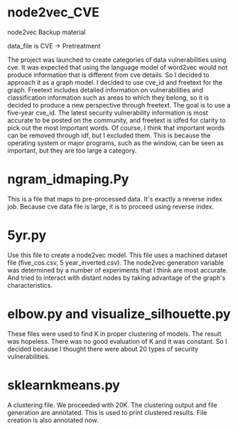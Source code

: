 # node2vec_CVE

node2vec Backup material

data_file is CVE -> Pretreatment

The project was launched to create categories of data vulnerabilities using cve.
It was expected that using the language model of word2vec would not produce information that is different from cve details.
So I decided to approach it as a graph model.
I decided to use cve_id and freetext for the graph.
Freetext includes detailed information on vulnerabilities and classification information such as areas to which they belong, so it is decided to produce a new perspective through freetext.
The goal is to use a five-year cve_id.
The latest security vulnerability information is most accurate to be posted on the community, and freetext is idfed for clarity to pick out the most important words. 
Of course, I think that important words can be removed through idf, but I excluded them.
This is because the operating system or major programs, such as the window, can be seen as important, but they are too large a category.

# ngram_idmaping.Py
This is a file that maps to pre-processed data. 
It's exactly a reverse index job.
Because cve data file is large, it is to proceed using reverse index.

# 5yr.py
Use this file to create a node2vec model.
This file uses a machined dataset file (five_cos.csv, 5 year_inverted.csv).
The node2vec generation variable was determined by a number of experiments that I think are most accurate.
And tried to interact with distant nodes by taking advantage of the graph's characteristics.

# elbow.py and visualize_silhouette.py
These files were used to find K in proper clustering of models.
The result was hopeless.
There was no good evaluation of K and it was constant.
So I decided because I thought there were about 20 types of security vulnerabilities.

# sklearnkmeans.py
A clustering file.
We proceeded with 20K.
The clustering output and file generation are annotated.
This is used to print clustered results.
File creation is also annotated now.
